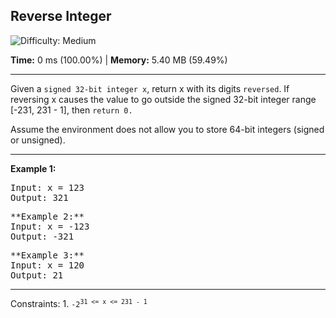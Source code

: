<h2>Reverse Integer</h2> <img src='https://img.shields.io/badge/Difficulty-Medium-orange' alt='Difficulty: Medium' />
<p><strong>Time:</strong> 0 ms (100.00%) | <strong>Memory:</strong> 5.40 MB (59.49%)</p>
<hr>

<p>Given a <code>signed 32-bit integer x</code>, return x with its digits <code>reversed</code>. If reversing x causes the value to go outside the signed 32-bit integer range [-231, 231 - 1], then <code>return 0.</code></p>

<p>Assume the environment does not allow you to store 64-bit integers (signed or unsigned).</p>

<hr>

**Example 1:**
<pre>
Input: x = 123
Output: 321
</pre>

<pre>
**Example 2:**
Input: x = -123
Output: -321
</pre>

<pre>
**Example 3:**
Input: x = 120
Output: 21
</pre>

<hr>
Constraints:
1. <code>-2<sup>31</su> <= x <= 231 - 1</code>
